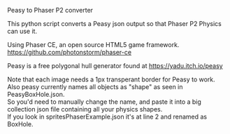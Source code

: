 Peasy to Phaser P2 converter  
  
This python script converts a Peasy json output so that Phaser P2 Physics can use it.  

Using Phaser CE, an open source HTML5 game framework. https://github.com/photonstorm/phaser-ce  
  
Peasy is a free polygonal hull generator found at https://yadu.itch.io/peasy   
  
Note that each image needs a 1px transperant border for Peasy to work.  
Also peasy currently names all objects as "shape" as seen in PeasyBoxHole.json.   
So you'd need to manually change the name, and paste it into a big collection json file containing all your physics shapes.  
If you look in spritesPhaserExample.json it's at line 2 and renamed as BoxHole.  
